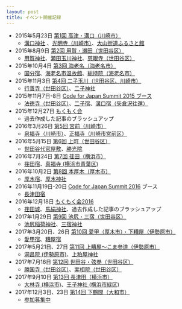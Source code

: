 ```yaml
---
layout: post
title: イベント開催記録
---
```


- 2015年5月23日 [第1回 高津・溝口（川崎市）](http://www.meetup.com/ja/open_kawasaki/events/221965768/?eventId=221965768)
    - [溝口神社](https://ja.wikipedia.org/wiki/%E6%BA%9D%E5%8F%A3%E7%A5%9E%E7%A4%BE) 、[光明寺（川崎市）](https://ja.wikipedia.org/wiki/%E5%85%89%E6%98%8E%E5%AF%BA_(%E5%B7%9D%E5%B4%8E%E5%B8%82))、[大山街道ふるさと館](https://ja.wikipedia.org/wiki/%E5%A4%A7%E5%B1%B1%E8%A1%97%E9%81%93%E3%81%B5%E3%82%8B%E3%81%95%E3%81%A8%E9%A4%A8)
- 2015年8月9日 [第2回 用賀・瀬田（世田谷区）](http://wikipedia-road-2.peatix.com/)
    - [用賀神社](https://ja.wikipedia.org/wiki/%E7%94%A8%E8%B3%80%E7%A5%9E%E7%A4%BE)、[瀬田玉川神社](https://ja.wikipedia.org/wiki/%E7%80%AC%E7%94%B0%E7%8E%89%E5%B7%9D%E7%A5%9E%E7%A4%BE)、[慈眼寺（世田谷区）](https://ja.wikipedia.org/wiki/%E6%85%88%E7%9C%BC%E5%AF%BA_(%E4%B8%96%E7%94%B0%E8%B0%B7%E5%8C%BA))
- 2015年10月4日 [第3回 海老名（海老名市）](http://peatix.com/event/114390)
    - [国分宿](https://ja.wikipedia.org/wiki/%E5%9B%BD%E5%88%86%E5%AE%BF)、[海老名市温故館](https://ja.wikipedia.org/wiki/%E6%B5%B7%E8%80%81%E5%90%8D%E5%B8%82%E6%B8%A9%E6%95%85%E9%A4%A8)、[総持院（海老名市）](https://ja.wikipedia.org/wiki/%E7%B7%8F%E6%8C%81%E9%99%A2_(%E6%B5%B7%E8%80%81%E5%90%8D%E5%B8%82))
- 2015年11月3日 [第4回 二子玉川（世田谷区、川崎市）](http://peatix.com/event/121735)
    - [行善寺（世田谷区）](https://ja.wikipedia.org/wiki/%E8%A1%8C%E5%96%84%E5%AF%BA_(%E4%B8%96%E7%94%B0%E8%B0%B7%E5%8C%BA))、[二子神社](https://ja.wikipedia.org/wiki/%E4%BA%8C%E5%AD%90%E7%A5%9E%E7%A4%BE)
- 2015年11月7日-8日 [Code for Japan Summit 2015 ブース](http://summit2015.code4japan.org/schedule/wikipedia_kaido/)
    - [法徳寺（世田谷区）](https://ja.wikipedia.org/wiki/%E6%B3%95%E5%BE%B3%E5%AF%BA_(%E4%B8%96%E7%94%B0%E8%B0%B7%E5%8C%BA))、[二子宿](https://ja.wikipedia.org/wiki/%E4%BA%8C%E5%AD%90%E5%AE%BF)、[溝口宿（矢倉沢往還）](https://ja.wikipedia.org/wiki/%E6%BA%9D%E5%8F%A3%E5%AE%BF_(%E7%9F%A2%E5%80%89%E6%B2%A2%E5%BE%80%E9%82%84))
- 2015年12月27日 [もくもく会](http://wikipedia-road-mokumoku.peatix.com/)
    - 過去作成した記事のブラッシュアップ
- 2016年3月26日 [第5回 宮前（川崎市）](http://wikipedia-road-5.peatix.com/)
    - [泉福寺（川崎市）](https://ja.wikipedia.org/wiki/%E6%B3%89%E7%A6%8F%E5%AF%BA_(%E5%B7%9D%E5%B4%8E%E5%B8%82))、[正福寺（川崎市宮前区）](https://ja.wikipedia.org/wiki/%E6%AD%A3%E7%A6%8F%E5%AF%BA_(%E5%B7%9D%E5%B4%8E%E5%B8%82%E5%AE%AE%E5%89%8D%E5%8C%BA))
- 2016年5月15日 [第6回 上町（世田谷区）](http://wikipedia-road-6.peatix.com/)
    - [世田谷代官屋敷](https://ja.wikipedia.org/wiki/%E4%B8%96%E7%94%B0%E8%B0%B7%E4%BB%A3%E5%AE%98%E5%B1%8B%E6%95%B7)、[勝光院](https://ja.wikipedia.org/wiki/%E5%8B%9D%E5%85%89%E9%99%A2)
- 2016年7月24日 [第7回 荏田（横浜市）](http://wikipedia-road-7.peatix.com/)
    - [荏田宿](https://ja.wikipedia.org/wiki/%E8%8D%8F%E7%94%B0%E5%AE%BF)、[真福寺 (横浜市青葉区)](https://ja.wikipedia.org/wiki/%E7%9C%9F%E7%A6%8F%E5%AF%BA_(%E6%A8%AA%E6%B5%9C%E5%B8%82%E9%9D%92%E8%91%89%E5%8C%BA))
- 2016年10月2日 [第8回 本厚木（厚木市）](http://wikipedia-road-08.peatix.com/)
    - [厚木宿](https://ja.wikipedia.org/wiki/%E5%8E%9A%E6%9C%A8%E5%AE%BF)、[厚木神社](https://ja.wikipedia.org/wiki/%E5%8E%9A%E6%9C%A8%E7%A5%9E%E7%A4%BE)
- 2016年11月19日-20日 [Code for Japan Summit 2016](http://summit2016.code4japan.org/) ブース
    - [長津田宿](https://ja.wikipedia.org/wiki/%E9%95%B7%E6%B4%A5%E7%94%B0%E5%AE%BF)
- 2016年12月18日 [もくもく会2016](http://wikipedia-road-mokumoku2016.peatix.com/)
    - [荏田城](https://ja.wikipedia.org/wiki/%E8%8D%8F%E7%94%B0%E5%9F%8E)、[馬絹神社](https://ja.wikipedia.org/wiki/%E9%A6%AC%E7%B5%B9%E7%A5%9E%E7%A4%BE)、過去作成した記事のブラッシュアップ
- 2017年1月29日 [第9回 池尻・三宿（世田谷区）](http://wikipedia-road-09.peatix.com/)
    - [池尻稲荷神社](https://ja.wikipedia.org/wiki/%E6%B1%A0%E5%B0%BB%E7%A8%B2%E8%8D%B7%E7%A5%9E%E7%A4%BE)、[三宿神社](https://ja.wikipedia.org/wiki/%E4%B8%89%E5%AE%BF%E7%A5%9E%E7%A4%BE)
- 2017年3月20日、26日 [第10回 愛甲（厚木市）・下糟屋（伊勢原市）](http://wikipedia-road-10.peatix.com/)
    - [愛甲宿](https://ja.wikipedia.org/wiki/%E6%84%9B%E7%94%B2%E5%AE%BF)、[糟屋宿](https://ja.wikipedia.org/wiki/%E7%B3%9F%E5%B1%8B%E5%AE%BF)
- 2017年5月21日、27日 [第11回 上糟屋〜こま参道（伊勢原市）](http://wikipedia-road-11.peatix.com/)
    - [洞昌院 (伊勢原市)](https://ja.wikipedia.org/wiki/%E6%B4%9E%E6%98%8C%E9%99%A2_(%E4%BC%8A%E5%8B%A2%E5%8E%9F%E5%B8%82))、[上粕屋神社](https://ja.wikipedia.org/wiki/%E4%B8%8A%E7%B2%95%E5%B1%8B%E7%A5%9E%E7%A4%BE)
- 2017年7月16日 [第12回 世田谷・弦巻（世田谷区）](http://wikipedia-road-12.peatix.com/)
    - [勝国寺（世田谷区）](https://ja.wikipedia.org/wiki/%E5%8B%9D%E5%9B%BD%E5%AF%BA_(%E4%B8%96%E7%94%B0%E8%B0%B7%E5%8C%BA))、[実相院（世田谷区）](https://ja.wikipedia.org/wiki/%E5%AE%9F%E7%9B%B8%E9%99%A2_(%E4%B8%96%E7%94%B0%E8%B0%B7%E5%8C%BA))
- 2017年9月10日 [第13回 長津田（横浜市）](http://wikipedia-road-13.peatix.com/)
    - [大林寺 (横浜市)](https://ja.wikipedia.org/wiki/%E5%A4%A7%E6%9E%97%E5%AF%BA_(%E6%A8%AA%E6%B5%9C%E5%B8%82))、[王子神社 (横浜市緑区)](https://ja.wikipedia.org/wiki/%E7%8E%8B%E5%AD%90%E7%A5%9E%E7%A4%BE_(%E6%A8%AA%E6%B5%9C%E5%B8%82%E7%B7%91%E5%8C%BA))
- 2017年12月3日、23日 [第14回 下鶴間（大和市）](http://wikipedia-road-14.peatix.com/)
    - [参加募集中](http://wikipedia-road-14.peatix.com/)
    
